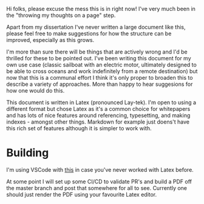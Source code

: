 Hi folks, please excuse the mess this is in right now! I've very much been in the "throwing my thoughts on a page" step.

Apart from my dissertation I've never written a large document like this, please feel free to make suggestions for how the structure can be improved, especially as this grows.

I'm more than sure there will be things that are actively wrong and I'd be thrilled for these to be pointed out. I've been writing this document for my own use case (classic sailboat with an electric motor, ultimately designed to be able to cross oceans and work indefinitely from a remote destination) but now that this is a communal effort I think it's only proper to broaden this to describe a variety of approaches. More than happy to hear suggesions for how one would do this.

This document is written in Latex (pronounced Lay-tek). I'm open to using a different format but chose Latex as it's a common choice for whitepapers and has lots of nice features around referencing, typesetting, and making indexes - amongst other things. Markdown for example just doens't have this rich set of features although it is simpler to work with.

# Building
I'm using VSCode with [this](https://marketplace.visualstudio.com/items?itemName=James-Yu.latex-workshop) in case you've never worked with Latex before.

At some point I will set up some CI/CD to validate PR's and build a PDF off the master branch and post that somewhere for all to see. Currently one should just render the PDF using your favourite Latex editor.
